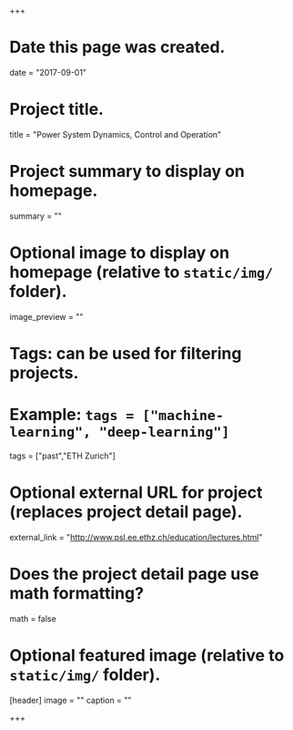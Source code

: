 +++
# Date this page was created.
date = "2017-09-01"

# Project title.
title = "Power System Dynamics, Control and Operation"

# Project summary to display on homepage.
summary = ""

# Optional image to display on homepage (relative to `static/img/` folder).
image_preview = ""

# Tags: can be used for filtering projects.
# Example: `tags = ["machine-learning", "deep-learning"]`
tags = ["past","ETH Zurich"]

# Optional external URL for project (replaces project detail page).
external_link = "http://www.psl.ee.ethz.ch/education/lectures.html" 

# Does the project detail page use math formatting?
math = false

# Optional featured image (relative to `static/img/` folder).
[header]
image = ""
caption = ""

+++
